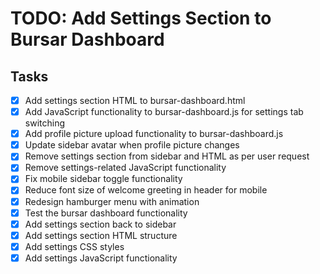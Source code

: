 # TODO: Add Settings Section to Bursar Dashboard

## Tasks
- [x] Add settings section HTML to bursar-dashboard.html
- [x] Add JavaScript functionality to bursar-dashboard.js for settings tab switching
- [x] Add profile picture upload functionality to bursar-dashboard.js
- [x] Update sidebar avatar when profile picture changes
- [x] Remove settings section from sidebar and HTML as per user request
- [x] Remove settings-related JavaScript functionality
- [x] Fix mobile sidebar toggle functionality
- [x] Reduce font size of welcome greeting in header for mobile
- [x] Redesign hamburger menu with animation
- [x] Test the bursar dashboard functionality
- [x] Add settings section back to sidebar
- [x] Add settings section HTML structure
- [x] Add settings CSS styles
- [x] Add settings JavaScript functionality
